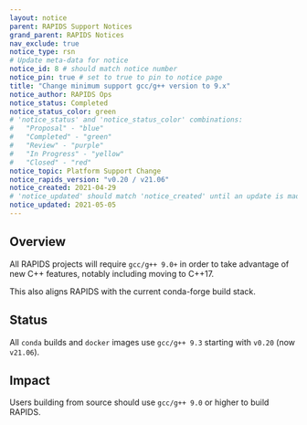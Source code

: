 ```yaml
---
layout: notice
parent: RAPIDS Support Notices
grand_parent: RAPIDS Notices
nav_exclude: true
notice_type: rsn
# Update meta-data for notice
notice_id: 8 # should match notice number
notice_pin: true # set to true to pin to notice page
title: "Change minimum support gcc/g++ version to 9.x"
notice_author: RAPIDS Ops
notice_status: Completed
notice_status_color: green
# 'notice_status' and 'notice_status_color' combinations:
#   "Proposal" - "blue"
#   "Completed" - "green"
#   "Review" - "purple"
#   "In Progress" - "yellow"
#   "Closed" - "red"
notice_topic: Platform Support Change
notice_rapids_version: "v0.20 / v21.06"
notice_created: 2021-04-29
# 'notice_updated' should match 'notice_created' until an update is made
notice_updated: 2021-05-05
---
```


## Overview

All RAPIDS projects will require `gcc/g++ 9.0+` in order to take advantage of new C++ features, notably including moving to C++17.

This also aligns RAPIDS with the current conda-forge build stack.

## Status

All `conda` builds and `docker` images use `gcc/g++ 9.3` starting with `v0.20` (now `v21.06`).

## Impact

Users building from source should use `gcc/g++ 9.0` or higher to build RAPIDS.
